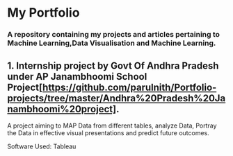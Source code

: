 # My Portfolio

### A repository containing my projects and articles pertaining to Machine Learning,Data Visualisation and Machine Learning.

<p align="center">
  
 ## 1. Internship project by Govt Of Andhra Pradesh under AP Janambhoomi School Project[https://github.com/parulnith/Portfolio-projects/tree/master/Andhra%20Pradesh%20Janambhoomi%20project].

 A project aiming to MAP Data from different tables, analyze Data, Portray the Data in effective visual presentations and predict future    outcomes.

 Software Used: Tableau

</p>
